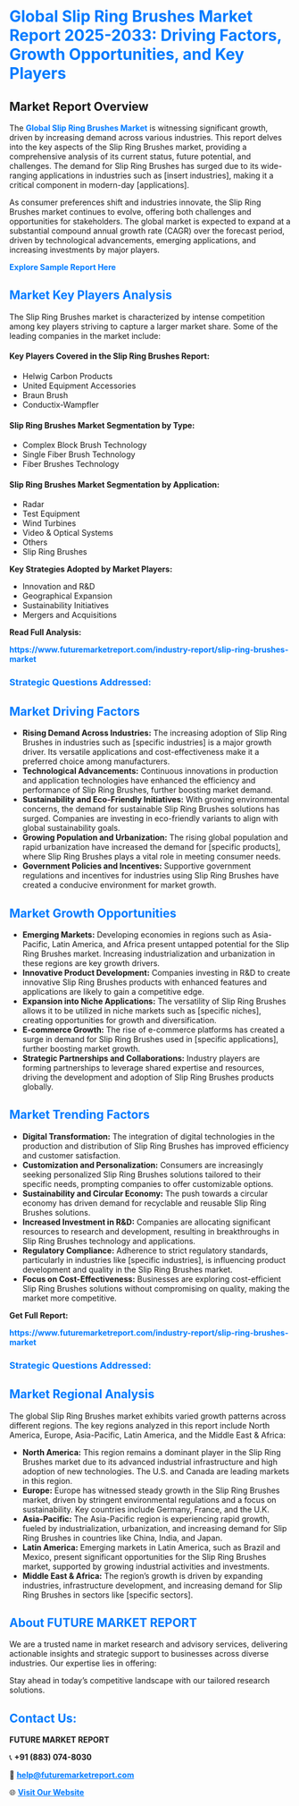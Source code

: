 <h1 style="color: #007BFF;">Global Slip Ring Brushes Market Report 2025-2033: Driving Factors, Growth Opportunities, and Key Players</h1>

<section id="overview">
<h2>Market Report Overview</h2>
<p>The <a href="https://www.futuremarketreport.com/industry-report/slip-ring-brushes-market" style="color: #007BFF; text-decoration: none;"><strong>Global Slip Ring Brushes Market</strong></a> is witnessing significant growth, driven by increasing demand across various industries. This report delves into the key aspects of the Slip Ring Brushes market, providing a comprehensive analysis of its current status, future potential, and challenges. The demand for Slip Ring Brushes has surged due to its wide-ranging applications in industries such as [insert industries], making it a critical component in modern-day [applications].</p>
<p>As consumer preferences shift and industries innovate, the Slip Ring Brushes market continues to evolve, offering both challenges and opportunities for stakeholders. The global market is expected to expand at a substantial compound annual growth rate (CAGR) over the forecast period, driven by technological advancements, emerging applications, and increasing investments by major players.</p>
</section>

<section id="overview">
<p><a href="https://www.futuremarketreport.com/request-sample/reportId=111742" style="color: #007BFF; text-decoration: none;"><strong>Explore Sample Report Here</strong></a></p>
</section>

<section id="key-players">
<h2 style="color: #007BFF;">Market Key Players Analysis</h2>
<p>The Slip Ring Brushes market is characterized by intense competition among key players striving to capture a larger market share. Some of the leading companies in the market include:</p>
<h4>Key Players Covered in the Slip Ring Brushes Report:</h4>
<ul><li>Helwig Carbon Products</li><li>United Equipment Accessories</li><li>Braun Brush</li><li>Conductix-Wampfler</li></ul>
<h4>Slip Ring Brushes Market Segmentation by Type:</h4>
<ul><li>Complex Block Brush Technology</li><li>Single Fiber Brush Technology</li><li>Fiber Brushes Technology</li></ul>

<h4>Slip Ring Brushes Market Segmentation by Application:</h4>
<ul><li>Radar</li><li>Test Equipment</li><li>Wind Turbines</li><li>Video &amp; Optical Systems</li><li>Others</li><li>Slip Ring Brushes</li></ul>
<p><strong>Key Strategies Adopted by Market Players:</strong></p>
<ul>
<li>Innovation and R&D</li>
<li>Geographical Expansion</li>
<li>Sustainability Initiatives</li>
<li>Mergers and Acquisitions</li>
</ul>
</section>

<section>
<p><strong>Read Full Analysis: </strong></p><a href="https://www.futuremarketreport.com/industry-report/slip-ring-brushes-market" style="color: #007BFF; text-decoration: none;"><strong>https://www.futuremarketreport.com/industry-report/slip-ring-brushes-market</strong></a>
<h3 style="color: #007BFF;">Strategic Questions Addressed:</h3>
</section>

<section id="driving-factors">
<h2 style="color: #007BFF;">Market Driving Factors</h2>
<ul>
<li><strong>Rising Demand Across Industries:</strong> The increasing adoption of Slip Ring Brushes in industries such as [specific industries] is a major growth driver. Its versatile applications and cost-effectiveness make it a preferred choice among manufacturers.</li>
<li><strong>Technological Advancements:</strong> Continuous innovations in production and application technologies have enhanced the efficiency and performance of Slip Ring Brushes, further boosting market demand.</li>
<li><strong>Sustainability and Eco-Friendly Initiatives:</strong> With growing environmental concerns, the demand for sustainable Slip Ring Brushes solutions has surged. Companies are investing in eco-friendly variants to align with global sustainability goals.</li>
<li><strong>Growing Population and Urbanization:</strong> The rising global population and rapid urbanization have increased the demand for [specific products], where Slip Ring Brushes plays a vital role in meeting consumer needs.</li>
<li><strong>Government Policies and Incentives:</strong> Supportive government regulations and incentives for industries using Slip Ring Brushes have created a conducive environment for market growth.</li>
</ul>
</section>

<section id="growth-opportunities">
<h2 style="color: #007BFF;">Market Growth Opportunities</h2>
<ul>
<li><strong>Emerging Markets:</strong> Developing economies in regions such as Asia-Pacific, Latin America, and Africa present untapped potential for the Slip Ring Brushes market. Increasing industrialization and urbanization in these regions are key growth drivers.</li>
<li><strong>Innovative Product Development:</strong> Companies investing in R&D to create innovative Slip Ring Brushes products with enhanced features and applications are likely to gain a competitive edge.</li>
<li><strong>Expansion into Niche Applications:</strong> The versatility of Slip Ring Brushes allows it to be utilized in niche markets such as [specific niches], creating opportunities for growth and diversification.</li>
<li><strong>E-commerce Growth:</strong> The rise of e-commerce platforms has created a surge in demand for Slip Ring Brushes used in [specific applications], further boosting market growth.</li>
<li><strong>Strategic Partnerships and Collaborations:</strong> Industry players are forming partnerships to leverage shared expertise and resources, driving the development and adoption of Slip Ring Brushes products globally.</li>
</ul>
</section>

<section id="trending-factors">
<h2 style="color: #007BFF;">Market Trending Factors</h2>
<ul>
<li><strong>Digital Transformation:</strong> The integration of digital technologies in the production and distribution of Slip Ring Brushes has improved efficiency and customer satisfaction.</li>
<li><strong>Customization and Personalization:</strong> Consumers are increasingly seeking personalized Slip Ring Brushes solutions tailored to their specific needs, prompting companies to offer customizable options.</li>
<li><strong>Sustainability and Circular Economy:</strong> The push towards a circular economy has driven demand for recyclable and reusable Slip Ring Brushes solutions.</li>
<li><strong>Increased Investment in R&D:</strong> Companies are allocating significant resources to research and development, resulting in breakthroughs in Slip Ring Brushes technology and applications.</li>
<li><strong>Regulatory Compliance:</strong> Adherence to strict regulatory standards, particularly in industries like [specific industries], is influencing product development and quality in the Slip Ring Brushes market.</li>
<li><strong>Focus on Cost-Effectiveness:</strong> Businesses are exploring cost-efficient Slip Ring Brushes solutions without compromising on quality, making the market more competitive.</li>
</ul>
</section>

<section>
<p><strong>Get Full Report: </strong></p><a href="https://www.futuremarketreport.com/industry-report/slip-ring-brushes-market" style="color: #007BFF; text-decoration: none;"><strong>https://www.futuremarketreport.com/industry-report/slip-ring-brushes-market</strong></a>
<h3 style="color: #007BFF;">Strategic Questions Addressed:</h3>
</section>


<section id="regional-analysis">
<h2 style="color: #007BFF;">Market Regional Analysis</h2>
<p>The global Slip Ring Brushes market exhibits varied growth patterns across different regions. The key regions analyzed in this report include North America, Europe, Asia-Pacific, Latin America, and the Middle East & Africa:</p>
<ul>
<li><strong>North America:</strong> This region remains a dominant player in the Slip Ring Brushes market due to its advanced industrial infrastructure and high adoption of new technologies. The U.S. and Canada are leading markets in this region.</li>
<li><strong>Europe:</strong> Europe has witnessed steady growth in the Slip Ring Brushes market, driven by stringent environmental regulations and a focus on sustainability. Key countries include Germany, France, and the U.K.</li>
<li><strong>Asia-Pacific:</strong> The Asia-Pacific region is experiencing rapid growth, fueled by industrialization, urbanization, and increasing demand for Slip Ring Brushes in countries like China, India, and Japan.</li>
<li><strong>Latin America:</strong> Emerging markets in Latin America, such as Brazil and Mexico, present significant opportunities for the Slip Ring Brushes market, supported by growing industrial activities and investments.</li>
<li><strong>Middle East & Africa:</strong> The region’s growth is driven by expanding industries, infrastructure development, and increasing demand for Slip Ring Brushes in sectors like [specific sectors].</li>
</ul>
</section>

<footer>
<h2 style="color: #007BFF;">About FUTURE MARKET REPORT</h2>
<p>We are a trusted name in market research and advisory services, delivering actionable insights and strategic support to businesses across diverse industries. Our expertise lies in offering:</p>

<p>Stay ahead in today’s competitive landscape with our tailored research solutions.</p>

<h2 style="color: #007BFF;">Contact Us:</h2>
<p><strong>FUTURE MARKET REPORT</strong></p>
<p>📞 <strong>+91 (883) 074-8030</strong></p>
<p>📧 <strong><a href="mailto:help@futuremarketreport.com" style="color: #007BFF;">help@futuremarketreport.com</a></strong></p>
<p>🌐 <strong><a href="https://www.futuremarketreport.com/" style="color: #007BFF;">Visit Our Website</a></strong></p>
</footer>